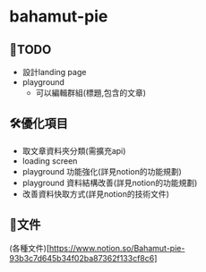 # bahamut-pie

## 📝TODO
- 設計landing page
- playground 
  - 可以編輯群組(標題,包含的文章)

## 🛠優化項目
- 取文章資料夾分類(需擴充api)
- loading screen
- playground 功能強化(詳見notion的功能規劃)
- playground 資料結構改善(詳見notion的功能規劃)
- 改善資料快取方式(詳見notion的技術文件)

## 📔文件
(各種文件)[https://www.notion.so/Bahamut-pie-93b3c7d645b34f02ba87362f133cf8c6]

